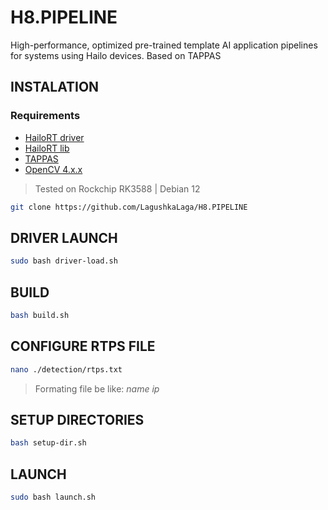 # H8.PIPELINE
High-performance, optimized pre-trained template AI application pipelines for systems using Hailo devices. Based on TAPPAS

## INSTALATION
### Requirements
- [HailoRT driver](https://github.com/hailo-ai/hailort-drivers)
- [HailoRT lib](https://github.com/hailo-ai/hailort)
- [TAPPAS](https://github.com/hailo-ai/tappas)
- [OpenCV 4.x.x](https://docs.opencv.org/4.x/d7/d9f/tutorial_linux_install.html)
> Tested on Rockchip RK3588 | Debian 12
```bash
git clone https://github.com/LagushkaLaga/H8.PIPELINE
```


## DRIVER LAUNCH
```bash
sudo bash driver-load.sh
```

## BUILD
```bash
bash build.sh
```

## CONFIGURE RTPS FILE
```bash
nano ./detection/rtps.txt
```
> Formating file be like:
> $name$ $ip$

## SETUP DIRECTORIES
```bash
bash setup-dir.sh
```

## LAUNCH
```bash
sudo bash launch.sh
```
